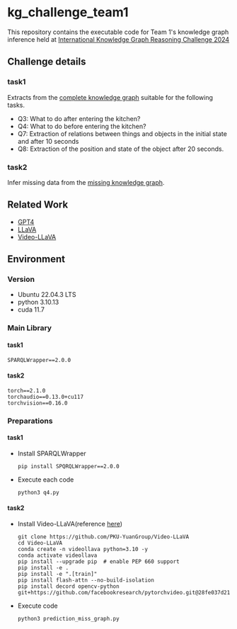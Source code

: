 # kg_challenge_team1
This repository contains the executable code for Team 1's knowledge graph inference held at [International Knowledge Graph Reasoning Challenge 2024](https://ikgrc.org/2024/)
## Challenge details
### task1
Extracts from the [complete knowledge graph](https://github.com/KnowledgeGraphJapan/KGRC-RDF/tree/kgrc4si/CompleteData) suitable for the following tasks.
- Q3: What to do after entering the kitchen?
- Q4: What to do before entering the kitchen?
- Q7: Extraction of relations between things and objects in the initial state and after 10 seconds
- Q8: Extraction of the position and state of the object after 20 seconds.
### task2
Infer missing data from the [missing knowledge graph](https://github.com/KnowledgeGraphJapan/KGRC-RDF/tree/kgrc4si/PartiallyMissingData).

## Related Work
- [GPT4](https://openai.com/research/gpt-4)
- [LLaVA](https://llava-vl.github.io/)
- [Video-LLaVA](https://arxiv.org/abs/2311.10122)
## Environment
### Version
- Ubuntu 22.04.3 LTS
- python 3.10.13
- cuda 11.7

### Main Library
#### task1
```
SPARQLWrapper==2.0.0
```
#### task2
```
torch==2.1.0
torchaudio==0.13.0+cu117
torchvision==0.16.0
```
### Preparations
#### task1
- Install SPARQLWrapper
    ```
    pip install SPQRQLWrapper==2.0.0
    ```
- Execute each code
  ```
  python3 q4.py
  ```
#### task2
- Install Video-LLaVA(reference [here](https://github.com/PKU-YuanGroup/Video-LLaVA))
    ```
    git clone https://github.com/PKU-YuanGroup/Video-LLaVA
    cd Video-LLaVA
    conda create -n videollava python=3.10 -y
    conda activate videollava
    pip install --upgrade pip  # enable PEP 660 support
    pip install -e .
    pip install -e ".[train]"
    pip install flash-attn --no-build-isolation
    pip install decord opencv-python git+https://github.com/facebookresearch/pytorchvideo.git@28fe037d212663c6a24f373b94cc5d478c8c1a1d
    ```
- Execute code
    ```
    python3 prediction_miss_graph.py
    ```
